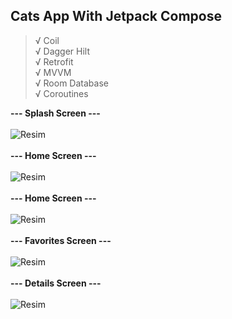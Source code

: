 ## Cats App With Jetpack Compose

>√ Coil <br/>
√ Dagger Hilt <br/>
√ Retrofit <br/>
√ MVVM <br/>
√ Room Database <br/>
√ Coroutines <br/>


**--- Splash Screen ---** <br/><br/>
![Resim](https://github.com/Sedat-Uluisik/CatsAppWithJetpackCompose/blob/master/app_images/splash_screen.PNG) <br/><br/>
**--- Home Screen ---** <br/><br/>
![Resim](https://github.com/Sedat-Uluisik/CatsAppWithJetpackCompose/blob/master/app_images/home_screen.PNG) <br/><br/>
**--- Home Screen  ---** <br/><br/>
![Resim](https://github.com/Sedat-Uluisik/CatsAppWithJetpackCompose/blob/master/app_images/home_screen_2.PNG) <br/><br/>
**--- Favorites Screen ---** <br/><br/>
![Resim](https://github.com/Sedat-Uluisik/CatsAppWithJetpackCompose/blob/master/app_images/favorites_screen.PNG) <br/><br/>
**--- Details Screen ---** <br/><br/>
![Resim](https://github.com/Sedat-Uluisik/CatsAppWithJetpackCompose/blob/master/app_images/details_screen.PNG)

